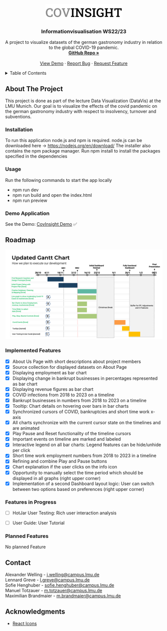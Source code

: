 <!-- PROJECT LOGO -->
<a name="readme-top"></a>
<div align="center">

  <a href="https://github.com/InfoVis22/CovInsights/tree/main"><img src="./src/images/Logo.png"></a>

  <h3 align="center">Informationvisualisation WS22/23</h3>

  <p align="center">
    A project to visualize datasets of the german gastronomy industry in relation to the global COVID-19 pandemic.
    <br />
    <a href="https://github.com/InfoVis22/CovInsights"><strong>GitHub Repo »</strong></a>
    <br />
    <br />
    <a href="https://covinsight.mmt-lmu.de/">View Demo</a>
    ·
    <a href="https://github.com/InfoVis22/CovInsights/issues">Report Bug</a>
    ·
    <a href="https://github.com/InfoVis22/CovInsights/issues">Request Feature</a>
  </p>
</div>

<!-- TABLE OF CONTENTS -->
<details>
  <summary>Table of Contents</summary>
  <ol>
    <li>
      <a href="#about-the-project">About The Project</a>
      <ul>
        <li><a href="#built-with">Built With</a></li>
      </ul>
    </li>
    <li>
      <a href="#getting-started">Getting Started</a>
      <ul>
        <li><a href="#prerequisites">Prerequisites</a></li>
        <li><a href="#installation">Installation</a></li>
      </ul>
    </li>
    <li><a href="#usage">Usage</a></li>
    <li><a href="#implemented-features">Implemented Features</a></li>
    <li><a href="#features-in-progress">Features in Progress</a></li>
    <li><a href="#planned-features">Planned Features</a></li>
    <li><a href="#contact">Contact</a></li>
    <li><a href="#acknowledgments">Acknowledgments</a></li>
  </ol>
</details>

<!-- ABOUT THE PROJECT -->
## About The Project
This project is done as part of the lecture Data Visualization (DataVis) at the LMU Munich. Our goal is to visualize the effects of the covid pandemic on the german gastronomy industry with respect to insolvency, turnover and subventions.

<!-- Installation -->
### Installation
To run this application node.js and npm is required.
node.js can be downloaded here -> https://nodejs.org/en/download/
The installer also contains the npm package manager.
Run npm install to install the packages specified in the dependencies

<!-- Usage -->
### Usage
Run the following commands to start the app locally
- npm run dev
- npm run build and open the index.html
- npm run preview

### Demo Application
See the Demo: [CovInsight Demo](https://covinsight.mmt-lmu.de/) ✅


<!-- ROADMAP -->
## Roadmap

![Gant Chart](./public/images/Gant.png)

<!-- Implemented Features -->
### Implemented Features
- [x] About Us Page with short descriptions about project members
- [x] Source collection for displayed datasets on About Page
- [x] Displaying employment as bar chart 
- [x] Displaying change in bankrupt businesses in percentages represented as bar chart 
- [x] Displaying revenue figures as bar chart 
- [x] COVID infections from 2018 to 2023 on a timeline
- [x] Bankrupt businesses in numbers from 2018 to 2023 on a timeline
- [x] Tooltip: Chart details on hovering over bars in bar charts
- [x] Synchronized cursors of COVID, bankruptcies and short time work x-axis
- [x] All charts synchronize with the current cursor state on the timelines and are animated
- [x] Play Pause and Reset functionality of the timeline cursors
- [x] Important events on timeline are marked and labeled
- [x] Interactive legend on all bar charts: Legend features can be hide/unhide per click
- [x] Short time work employment numbers from 2018 to 2023 in a timeline
- [x] Refining and combine Play and Pause buttons
- [x] Chart explanation if the user clicks on the info icon
- [x] Opportunity to manually select the time period which should be displayed in all graphs (right upper corner)
- [x] Implementation of a second Dashboard layout logic: User can switch between two options based on preferences (right upper corner)

<!-- Features in Progress -->
### Features in Progress
- [ ] HotJar User Testing: Rich user interaction analysis
- [ ] User Guide: User Tutorial


<!-- Planned Features -->
### Planned Features
No planned Feature

<!-- CONTACT -->
## Contact
Alexander Welling - j.welling@campus.lmu.de <br/>
Lennard Greve - l.greve@campus.lmu.de <br/>
Sofie Henghuber - sofie.henghuber@campus.lmu.de <br/>
Manuel Totzauer - m.totzauer@campus.lmu.de <br/>
Maximilian Brandmaier - m.brandmaier@campus.lmu.de


<!-- ACKNOWLEDGMENTS -->
## Acknowledgments
* [React Icons](https://react-icons.github.io/react-icons/search)


<!-- MARKDOWN LINKS & IMAGES -->
<!-- https://www.markdownguide.org/basic-syntax/#reference-style-links -->
[React.js]: https://img.shields.io/badge/React-20232A?style=for-the-badge&logo=react&logoColor=61DAFB
[React-url]: https://reactjs.org/